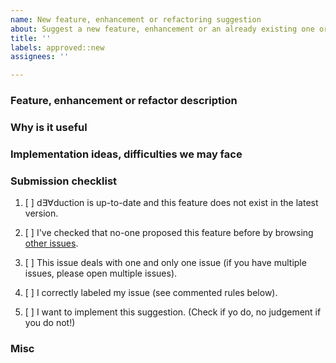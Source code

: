 ```yaml
---
name: New feature, enhancement or refactoring suggestion
about: Suggest a new feature, enhancement or an already existing one or a refactoring
title: ''
labels: approved::new
assignees: ''

---
```


<!-- Any text between such tags will not appear on the issue. -->

### Feature, enhancement or refactor description

<!-- Clear, precise, concise description of your suggestion. -->

### Why is it useful

<!-- Why this suggestion is useful and worth coding. -->

### Implementation ideas, difficulties we may face

<!-- Appreciated but optional. Any implementation idea, proof or concept,
snippet, etc; what difficulties we may face. Delete the title if you leave this
section empty. -->

### Submission checklist

1. [ ] d∃∀duction is up-to-date and this feature does not exist in the latest
   version.
2. [ ] I've checked that no-one proposed this feature before by browsing [other
   issues](https://github.com/dEAduction/dEAduction/issues).
3. [ ] This issue deals with one and only one issue (if you have multiple
   issues, please open multiple issues).
4. [ ] I correctly labeled my issue (see commented rules below).
5. [ ] I want to implement this suggestion. (Check if yo do, no judgement if
   you do not!)

   <!-- Include one and only one of the following Area labels:
   - area::code
   - area::courses files
   - area::doc
   - area::install
   - area::snippets
   - area::teaching
   - area::tests
   - area::tools
   - area::ui

   Include one and only one of the following Type labels:
   - type::new feature
   - type::enhancement
   - type::refactor
   -->

### Misc

<!-- Optional. Additional info. Delete the title if you leave this section
empty.-->
